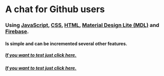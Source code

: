 # A chat for Github users

### Using [JavaScript](https://github.com/topics/javascript "JavaScript"), [CSS](https://github.com/topics/css "CSS"), [HTML](https://github.com/topics/html "HTML"), [Material Design Lite (MDL)](https://getmdl.io/components/ "Material Design Lite (MDL)") and [Firebase](https://firebase.google.com/ "Firebase").


#### Is simple and can be incremented several other features.


##### [If you want to test just click here.](https://chat-github-3c9a6.web.app/ "click here")

##### [If you want to test just click here.](https://chat-github-3c9a6.web.app/ "click here")
